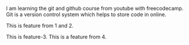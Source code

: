 I am learning the git and github course from youtube with freecodecamp. Git is a version control system which helps to store code in online.

This is feature from 1 and 2.

This is feature-3.
This is a feature from 4.
